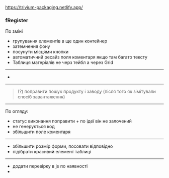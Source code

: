 https://trivium-packaging.netlify.app/

### fRegister

По зміні
+ групування елементів в ще один контейнер
+ затемнення фону
+ посунути місцями кнопки
+ автоматичний ресайз поля коментаря якщо там багато тексту
+ Таблиця матеріалів не черз тейбл а через Grid
***
- 
***
> (?) поправити пошук продукту і заводу (після того як зімітували спосіб завантаження)
***

По огляду:
+ статус виконання поправити + по ідеї він не залочений
+ не генерується код
+ збільшити поле коментаря
***
- збільшити розмір форми, посовати відповідно 
- підібрати красивий елемент таблиці


***
- додати перевірку в js по наявності
- 
